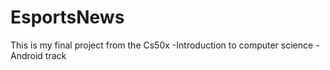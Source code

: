 # EsportsNews
This is my final project from the Cs50x -Introduction to computer science -Android track
